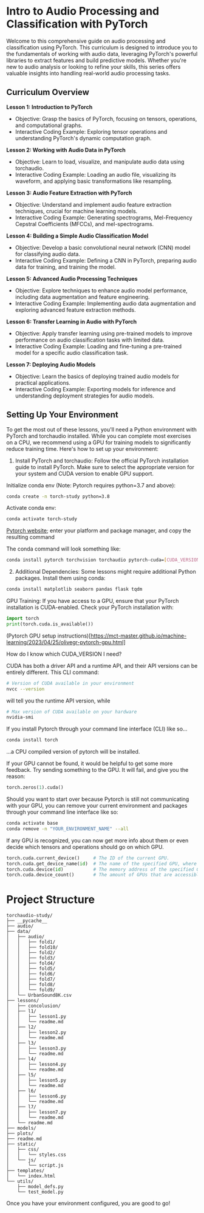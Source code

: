 # Intro to Audio Processing and Classification with PyTorch

Welcome to this comprehensive guide on audio processing and classification using PyTorch. This curriculum is designed to introduce you to the fundamentals of working with audio data, leveraging PyTorch's powerful libraries to extract features and build predictive models. Whether you're new to audio analysis or looking to refine your skills, this series offers valuable insights into handling real-world audio processing tasks.

## Curriculum Overview

**Lesson 1: Introduction to PyTorch**
* Objective: Grasp the basics of PyTorch, focusing on tensors, operations, and computational graphs.
* Interactive Coding Example: Exploring tensor operations and understanding PyTorch's dynamic computation graph.

**Lesson 2: Working with Audio Data in PyTorch**
* Objective: Learn to load, visualize, and manipulate audio data using torchaudio.
* Interactive Coding Example: Loading an audio file, visualizing its waveform, and applying basic transformations like resampling.

**Lesson 3: Audio Feature Extraction with PyTorch**
* Objective: Understand and implement audio feature extraction techniques, crucial for machine learning models.
* Interactive Coding Example: Generating spectrograms, Mel-Frequency Cepstral Coefficients (MFCCs), and mel-spectrograms.

**Lesson 4: Building a Simple Audio Classification Model**
* Objective: Develop a basic convolutional neural network (CNN) model for classifying audio data.
* Interactive Coding Example: Defining a CNN in PyTorch, preparing audio data for training, and training the model.

**Lesson 5: Advanced Audio Processing Techniques**
* Objective: Explore techniques to enhance audio model performance, including data augmentation and feature engineering.
* Interactive Coding Example: Implementing audio data augmentation and exploring advanced feature extraction methods.

**Lesson 6: Transfer Learning in Audio with PyTorch**
* Objective: Apply transfer learning using pre-trained models to improve performance on audio classification tasks with limited data.
* Interactive Coding Example: Loading and fine-tuning a pre-trained model for a specific audio classification task.

**Lesson 7: Deploying Audio Models**
* Objective: Learn the basics of deploying trained audio models for practical applications.
* Interactive Coding Example: Exporting models for inference and understanding deployment strategies for audio models.

## Setting Up Your Environment
To get the most out of these lessons, you'll need a Python environment with PyTorch and torchaudio installed. While you can complete most exercises on a CPU, we recommend using a GPU for training models to significantly reduce training time. Here's how to set up your environment:

1. Install PyTorch and torchaudio: Follow the official PyTorch installation guide to install PyTorch. Make sure to select the appropriate version for your system and CUDA version to enable GPU support. 

Initialize conda env (Note: Pytorch requires python=3.7 and above):
```bash
conda create -n torch-study python=3.8
```

Activate conda env:
```bash
conda activate torch-study
```

[Pytorch website](https://pytorch.org/get-started/locally/); enter your platform and package manager, and copy the resulting command

The conda command will look something like:
```bash
conda install pytorch torchvision torchaudio pytorch-cuda=[CUDA_VERSION] -c pytorch -c nvidia
```

2. Additional Dependencies: Some lessons might require additional Python packages. Install them using conda:

```bash
conda install matplotlib seaborn pandas flask tqdm
```

GPU Training: If you have access to a GPU, ensure that your PyTorch installation is CUDA-enabled. Check your PyTorch installation with:

```py
import torch
print(torch.cuda.is_available())
```

(Pytorch GPU setup instructions)[https://mct-master.github.io/machine-learning/2023/04/25/olivegr-pytorch-gpu.html]

How do I know which CUDA_VERSION I need?

CUDA has both a driver API and a runtime API, and their API versions can be entirely different. This CLI command:
```bash
# Version of CUDA available in your environment
nvcc --version
```

will tell you the runtime API version, while
```bash
# Max version of CUDA available on your hardware
nvidia-smi
```

If you install Pytorch through your command line interface (CLI) like so…
```bash
conda install torch
``` 

…a CPU compiled version of pytorch will be installed.

If your GPU cannot be found, it would be helpful to get some more feedback. Try sending something to the GPU. It will fail, and give you the reason:
```py
torch.zeros(1).cuda()
```

Should you want to start over because Pytorch is still not communicating with your GPU, you can remove your current environment and packages through your command line interface like so:
```bash
conda activate base
conda remove -n "YOUR_ENVIRONMENT_NAME" --all
```

If any GPU is recognized, you can now get more info about them or even decide which tensors and operations should go on which GPU.
```py
torch.cuda.current_device()     # The ID of the current GPU.
torch.cuda.get_device_name(id)  # The name of the specified GPU, where id is an integer.
torch.cuda.device(id)           # The memory address of the specified GPU, where id is an integer.
torch.cuda.device_count()       # The amount of GPUs that are accessible.
```

# Project Structure

```
torchaudio-study/
├── __pycache__
├── audio/
├── data/
│   ├── audio/
│   │   ├── fold1/
│   │   ├── fold10/
│   │   ├── fold2/
│   │   ├── fold3/
│   │   ├── fold4/
│   │   ├── fold5/
│   │   ├── fold6/
│   │   ├── fold7/
│   │   ├── fold8/
│   │   └── fold9/
│   └── UrbanSound8K.csv
├── lessons/
│   ├── concolusion/
│   ├── l1/
│   │   ├── lesson1.py
│   │   └── readme.md
│   ├── l2/
│   │   ├── lesson2.py
│   │   └── readme.md
│   ├── l3/
│   │   ├── lesson3.py
│   │   └── readme.md
│   ├── l4/
│   │   ├── lesson4.py
│   │   └── readme.md
│   ├── l5/
│   │   ├── lesson5.py
│   │   └── readme.md
│   ├── l6/
│   │   ├── lesson6.py
│   │   └── readme.md
│   ├── l7/
│   │   ├── lesson7.py
│   │   └── readme.md
│   └── readme.md
├── models/
├── plots/
├── readme.md
├── static/
│   ├── css/
│   │   └── styles.css
│   └── js/
│       └── script.js
├── templates/
│   └── index.html
└── utils/
    ├── model_defs.py
    └── test_model.py
```

Once you have your environment configured, you are good to go!